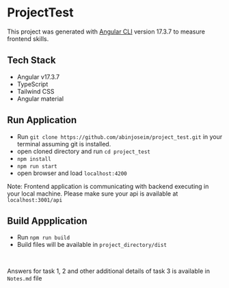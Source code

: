 # ProjectTest

This project was generated with [Angular CLI](https://github.com/angular/angular-cli) version 17.3.7 to measure frontend skills.

## Tech Stack

- Angular v17.3.7
- TypeScript
- Tailwind CSS
- Angular material

## Run Application

- Run `git clone https://github.com/abinjoseim/project_test.git` in your terminal assuming git is installed.
- open cloned directory and run `cd project_test`
- `npm install`
- `npm run start`
-  open browser and load `localhost:4200`

Note: Frontend application is communicating with backend executing in your local machine. Please make sure your api is available at `localhost:3001/api`

## Build Appplication

- Run `npm run build`
- Build files will be available in `project_directory/dist`

<br />

Answers for task 1, 2 and other additional details of task 3 is available in `Notes.md` file

